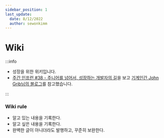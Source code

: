 ```yaml
---
sidebar_position: 1
last_update:
  date: 8/12/2022
  author: sewonkimm
---
```


# Wiki

:::info

- 성장을 위한 위키입니다. 
- [주간 인프런 #38 - 주니어를 넘어서, 성장하는 개발자의 길](https://www.inflearn.com/pages/weekly-inflearn-38-20211228)을 보고 [기계인간 John Grib님의 블로그](https://johngrib.github.io/wiki/root-index/)를 참고했습니다.

:::


### Wiki rule

- 알고 있는 내용을 기록한다.
- 알고 싶은 내용을 기록한다. 
- 완벽한 글이 아니더라도 발행하고, 꾸준히 보완한다.
